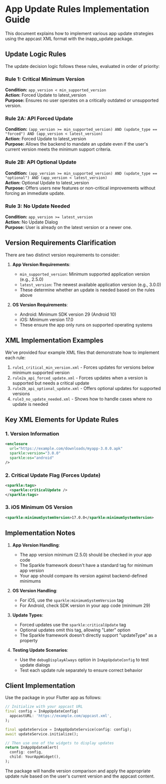 # App Update Rules Implementation Guide

This document explains how to implement various app update strategies using the appcast XML format with the inapp_update package.

## Update Logic Rules

The update decision logic follows these rules, evaluated in order of priority:

### Rule 1: Critical Minimum Version
**Condition:** `app_version < min_supported_version`  
**Action:** Forced Update to latest_version  
**Purpose:** Ensures no user operates on a critically outdated or unsupported version.

### Rule 2A: API Forced Update
**Condition:** `(app_version >= min_supported_version) AND (update_type == "forced") AND (app_version < latest_version)`  
**Action:** Forced Update to latest_version  
**Purpose:** Allows the backend to mandate an update even if the user's current version meets the minimum support criteria.

### Rule 2B: API Optional Update
**Condition:** `(app_version >= min_supported_version) AND (update_type == "optional") AND (app_version < latest_version)`  
**Action:** Optional Update to latest_version  
**Purpose:** Offers users new features or non-critical improvements without forcing an immediate update.

### Rule 3: No Update Needed
**Condition:** `app_version >= latest_version`  
**Action:** No Update Dialog  
**Purpose:** User is already on the latest version or a newer one.

## Version Requirements Clarification

There are two distinct version requirements to consider:

1. **App Version Requirements**:
   - `min_supported_version`: Minimum supported application version (e.g., 2.5.0)
   - `latest_version`: The newest available application version (e.g., 3.0.0)
   - These determine whether an update is needed based on the rules above

2. **OS Version Requirements**:
   - Android: Minimum SDK version 29 (Android 10)
   - iOS: Minimum version 17.0
   - These ensure the app only runs on supported operating systems

## XML Implementation Examples

We've provided four example XML files that demonstrate how to implement each rule:

1. `rule1_critical_min_version.xml` - Forces updates for versions below minimum supported version
2. `rule2a_api_forced_update.xml` - Forces updates when a version is supported but needs a critical update
3. `rule2b_api_optional_update.xml` - Offers optional updates for supported versions
4. `rule3_no_update_needed.xml` - Shows how to handle cases where no update is needed

## Key XML Elements for Update Rules

### 1. Version Information
```xml
<enclosure 
  url="https://example.com/downloads/myapp-3.0.0.apk" 
  sparkle:version="3.0.0" 
  sparkle:os="android" 
/>
```

### 2. Critical Update Flag (Forces Update)
```xml
<sparkle:tags>
  <sparkle:criticalUpdate />
</sparkle:tags>
```

### 3. iOS Minimum OS Version
```xml
<sparkle:minimumSystemVersion>17.0.0</sparkle:minimumSystemVersion>
```

## Implementation Notes

1. **App Version Handling**:
   - The app version minimum (2.5.0) should be checked in your app code
   - The Sparkle framework doesn't have a standard tag for minimum app version
   - Your app should compare its version against backend-defined minimums

2. **OS Version Handling**:
   - For iOS, use the `sparkle:minimumSystemVersion` tag
   - For Android, check SDK version in your app code (minimum 29)

3. **Update Types**:
   - Forced updates use the `sparkle:criticalUpdate` tag
   - Optional updates omit this tag, allowing "Later" option
   - The Sparkle framework doesn't directly support "updateType" as a property

4. **Testing Update Scenarios**:
   - Use the `debugDisplayAlways` option in `InAppUpdateConfig` to test update dialogs
   - Test each update rule separately to ensure correct behavior

## Client Implementation

Use the package in your Flutter app as follows:

```dart
// Initialize with your appcast URL
final config = InAppUpdateConfig(
  appcastURL: 'https://example.com/appcast.xml',
);

final updateService = InAppUpdateService(config: config);
await updateService.initialize();

// Then use one of the widgets to display updates
return InAppUpdateAlert(
  config: config,
  child: YourAppWidget(),
);
```

The package will handle version comparison and apply the appropriate update rule based on the user's current version and the appcast content. 
